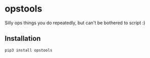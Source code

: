 # opstools

Silly ops things you do repeatedly, but can't be bothered to script :)

## Installation

`pip3 install opstools`
